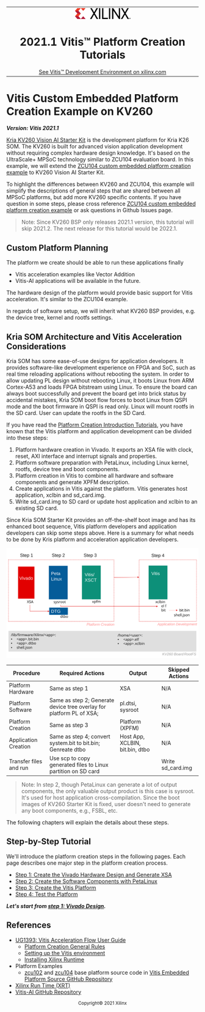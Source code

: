 <!--
# Copyright 2021 Xilinx Inc.
#
# Licensed under the Apache License, Version 2.0 (the "License");
# you may not use this file except in compliance with the License.
# You may obtain a copy of the License at
#
#     http://www.apache.org/licenses/LICENSE-2.0
#
# Unless required by applicable law or agreed to in writing, software
# distributed under the License is distributed on an "AS IS" BASIS,
# WITHOUT WARRANTIES OR CONDITIONS OF ANY KIND, either express or implied.
# See the License for the specific language governing permissions and
# limitations under the License.
-->

<table class="sphinxhide" width="100%">
 <tr width="100%">
    <td align="center"><img src="https://raw.githubusercontent.com/Xilinx/Image-Collateral/main/xilinx-logo.png" width="30%"/><h1>2021.1 Vitis™ Platform Creation Tutorials</h1>
    <a href="https://www.xilinx.com/products/design-tools/vitis.html">See Vitis™ Development Environment on xilinx.com</br></a>
    </td>
 </tr>
</table>

# Vitis Custom Embedded Platform Creation Example on KV260

***Version: Vitis 2021.1***

[Kria KV260 Vision AI Starter Kit](https://www.xilinx.com/products/som/kria/kv260-vision-starter-kit.html) is the development platform for Kria K26 SOM. The KV260 is built for advanced vision application development without requiring complex hardware design knowledge. It's based on the UltraScale+ MPSoC technology similar to ZCU104 evaluation board. In this example, we will extend the [ZCU104 custom embedded platform creation example](../../Introduction/02-Edge-AI-ZCU104/) to KV260 Vision AI Starter Kit.

To highlight the differences between KV260 and ZCU104, this example will simplify the descriptions of general steps that are shared between all MPSoC platforms, but add more KV260 specific contents. If you have question in some steps, please cross reference [ZCU104 custom embedded platform creation example](../../Introduction/02-Edge-AI-ZCU104/) or ask questions in Github Issues page.

> Note: Since KV260 BSP only releases 2021.1 version, this tutorial will skip 2021.2. The next release for this tutorial would be 2022.1.

## Custom Platform Planning

The platform we create should be able to run these applications finally

- Vitis acceleration examples like Vector Addition
- Vitis-AI applications will be available in the future.

The hardware design of the platform would provide basic support for Vitis acceleration. It's similar to the ZCU104 example.

In regards of software setup, we will inherit what KV260 BSP provides, e.g. the device tree, kernel and rootfs settings.

## Kria SOM Architecture and Vitis Acceleration Considerations

Kria SOM has some ease-of-use designs for application developers. It provides software-like development experience on FPGA and SoC, such as real time reloading applications without rebooting the system. In order to allow updating PL design without rebooting Linux, it boots Linux from ARM Cortex-A53 and loads FPGA bitstream using Linux. To ensure the board can always boot successfully and prevent the board get into brick status by accidental mistakes, Kria SOM boot flow forces to boot Linux from QSPI mode and the boot firmware in QSPI is read only. Linux will mount rootfs in the SD card. User can update the rootfs in the SD Card.

If you have read the [Platform Creation Introduction Tutorials](../../Introduction), you have known that the Vitis platform and application development can be divided into these steps:

1. Platform hardware creation in Vivado. It exports an XSA file with clock, reset, AXI interface and interrupt signals and properties.
2. Platform software preparation with PetaLinux, including Linux kernel, rootfs, device tree and boot components.
3. Platform creation in Vitis to combine all hardware and software components and generate XPFM description.
4. Create applications in Vitis against the platform. Vitis generates host application, xclbin and sd_card.img.
5. Write sd_card.img to SD card or update host application and xclbin to an existing SD card.

Since Kria SOM Starter Kit provides an off-the-shelf boot image and has its enhanced boot sequence, Vitis platform developers and application developers can skip some steps above. Here is a summary for what needs to be done by Kris platform and acceleration application developers.

![Missing Image](./images/kv260_tutorial_workflow.svg)

| Procedure              | Required Actions                                                     | Output                                                  | Skipped Actions   |
| ---------------------- | -------------------------------------------------------------------- | ------------------------------------------------------- | ----------------- |
| Platform Hardware      | Same as step 1                                                       | XSA                                                     | N/A               |
| Platform Software      | Same as step 2; Generate device tree overlay for platform PL of XSA; | pl.dtsi, sysroot | N/A               |
| Platform Creation      | Same as step 3                                                       | Platform (XPFM)                                         | N/A               |
| Application Creation   | Same as step 4; convert system.bit to bit.bin; Genreate dtbo         | Host App, XCLBIN, bit.bin, dtbo                         | N/A               |
| Transfer files and run | Use scp to copy generated files to Linux partition on SD card       |                                                         | Write sd_card.img |

> Note: In step 2, though PetaLinux can generate a lot of output components, the only valuable output product is this case is sysroot. It's used for host application cross-compilation. Since the boot images of KV260 Starter Kit is fixed, user doesn't need to generate any boot components, e.g., FSBL, etc.

The following chapters will explain the details about these steps.

## Step-by-Step Tutorial

We'll introduce the platform creation steps in the following pages. Each page describes one major step in the platform creation process.

- [Step 1: Create the Vivado Hardware Design and Generate XSA](./step1.md)
- [Step 2: Create the Software Components with PetaLinux](./step2.md)
- [Step 3: Create the Vitis Platform](./step3.md)
- [Step 4: Test the Platform](./step4.md)

***Let's start from [step 1: Vivado Design](./step1.md).***

## References

- [UG1393: Vitis Acceleration Flow User Guide](https://www.xilinx.com/html_docs/xilinx2021_1/vitis_doc/index.html)
  - [Platform Creation General Rules](https://www.xilinx.com/html_docs/xilinx2021_1/vitis_doc/vcm1596051749044.html)
  - [Setting up the Vitis environment](https://www.xilinx.com/html_docs/xilinx2021_1/vitis_doc/settingupvitisenvironment.html)
  - [Installing Xilinx Runtime](https://www.xilinx.com/html_docs/xilinx2021_1/vitis_doc/pjr1542153622642.html)
- Platform Examples
  - [zcu102](https://github.com/Xilinx/Vitis_Embedded_Platform_Source/tree/2021.1/Xilinx_Official_Platforms/zcu102_base) and [zcu104](https://github.com/Xilinx/Vitis_Embedded_Platform_Source/tree/2021.1/Xilinx_Official_Platforms/zcu104_base) base platform source code in [Vitis Embedded Platform Source GitHub Repository](https://github.com/Xilinx/Vitis_Embedded_Platform_Source)
- [Xilinx Run Time (XRT)](https://xilinx.github.io/XRT/master/html/index.html)
- [Vitis-AI GitHub Repository](https://github.com/Xilinx/Vitis-AI)

<p class="sphinxhide" align="center"><sup>Copyright&copy; 2021 Xilinx</sup></p>
